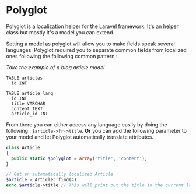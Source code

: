 Polyglot
========

Polyglot is a localization helper for the Laravel framework.
It's an helper class but mostly it's a model you can extend.

Setting a model as polyglot will allow you to make fields speak several languages. Polyglot required you to separate common fields from localized ones following the following common pattern :

*Take the example of a blog article model*

    TABLE articles
      id INT

    TABLE article_lang
      id INT
      title VARCHAR
      content TEXT
      article_id INT

From there you can either access any language easily by doing the following : `$article->fr->title`.
**Or** you can add the following parameter to your model and let Polyglot automatically translate attributes.

```php
class Article
{
  public static $polyglot = array('title', 'content');
}

// Get an automatically localized Article
$article = Article::find(4)
echo $article->title // This will print out the title in the current language
```